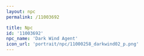```yaml
---
layout: npc
permalink: /11003692

title: Npc
id: '11003692'
npc_name: 'Dark Wind Agent'
icon_url: 'portrait/npc/11000258_darkwind02_p.png'
---
```

